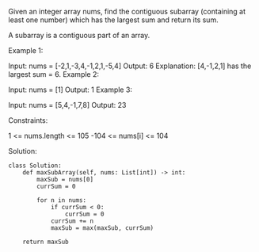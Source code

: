Given an integer array nums, find the contiguous subarray (containing at least one number) which has the largest sum and return its sum.

A subarray is a contiguous part of an array.

 

Example 1:

Input: nums = [-2,1,-3,4,-1,2,1,-5,4]
Output: 6
Explanation: [4,-1,2,1] has the largest sum = 6.
Example 2:

Input: nums = [1]
Output: 1
Example 3:

Input: nums = [5,4,-1,7,8]
Output: 23
 

Constraints:

1 <= nums.length <= 105
-104 <= nums[i] <= 104



Solution:


    class Solution:
        def maxSubArray(self, nums: List[int]) -> int:
            maxSub = nums[0]
            currSum = 0

            for n in nums:
                if currSum < 0:
                    currSum = 0
                currSum += n
                maxSub = max(maxSub, currSum)
        
        return maxSub
